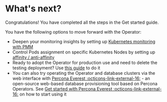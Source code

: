 # What's next?

Congratulations! You have completed all the steps in the Get started guide. 

You have the following options to move forward with the Operator:

* Deepen your monitoring insights by setting up [Kubernetes monitoring with PMM](monitor-kubernetes.md)
* Control Pods assignment on specific Kubernetes Nodes by setting up [affinity / anti-affinity](constraints.md)
* Ready to adopt the Operator for production use and need to delete the testing deployment? Use [this guide](delete.md) to do it
* You can also try operating the Operator and database clusters via the web interface with [Percona Everest  :octicons-link-external-16:](https://docs.percona.com/everest/index.html) - an open-source web-based database provisioning tool based on Percona Operators. See [Get started with Percona Everest  :octicons-link-external-16:](https://docs.percona.com/everest/quickstart-guide/quick-install.html) on how to start using it
